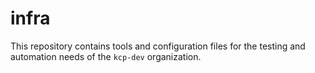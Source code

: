 # infra

This repository contains tools and configuration files for the testing and automation needs of the `kcp-dev` organization.
